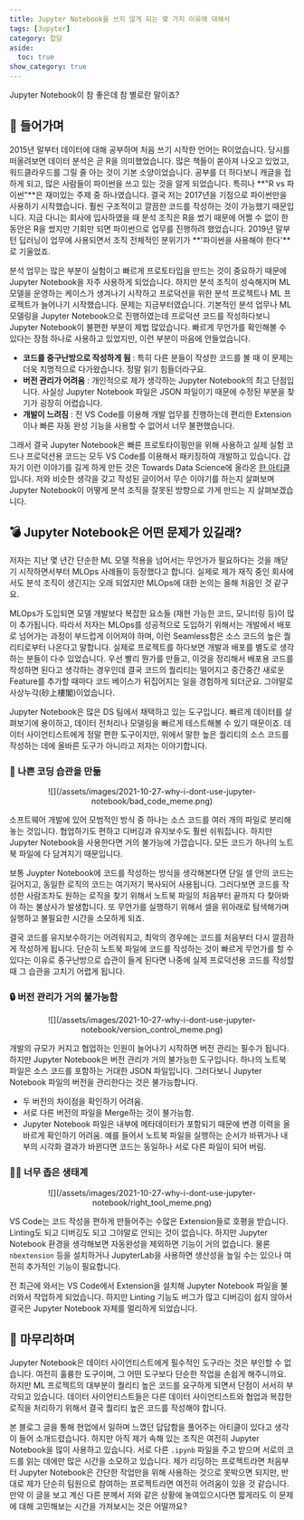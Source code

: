 ```yaml
---
title: Jupyter Notebook을 쓰지 않게 되는 몇 가지 이유에 대해서
tags: [Jupyter]
category: 잡담
aside:
  toc: true
show_category: true
---
```


Jupyter Notebook이 참 좋은데 참 별로란 말이죠?

<!--more-->


## 🛴 **들어가며**

2015년 말부터 데이터에 대해 공부하며 처음 쓰기 시작한 언어는 R이었습니다. 당시를 떠올려보면 데이터 분석은 곧 R을 의미했었습니다. 많은 책들이 쏟아져 나오고 있었고, 워드클라우드를 그릴 줄 아는 것이 기본 소양이었습니다. 공부를 더 하다보니 캐글을 접하게 되고, 많은 사람들이 파이썬을 쓰고 있는 것을 알게 되었습니다. 특히나 **"R vs 파이썬"**은 재미있는 주제 중 하나였습니다.
결국 저는 2017년을 기점으로 파이썬만을 사용하기 시작했습니다. 훨씬 구조적이고 깔끔한 코드를 작성하는 것이 가능했기 때문입니다. 지금 다니는 회사에 입사하였을 때 분석 조직은 R을 썼기 때문에 어쩔 수 없이 한동안은 R을 썼지만 기회만 되면 파이썬으로 업무를 진행하려 했었습니다. 2019년 말부턴 딥러닝이 업무에 사용되면서 조직 전체적인 분위기가 **'파이썬을 사용해야 한다'**로 기울었죠.

분석 업무는 많은 부분이 실험이고 빠르게 프로토타입을 만드는 것이 중요하기 때문에 Jupyter Notebook을 자주 사용하게 되었습니다. 하지만 분석 조직이 성숙해지며 ML 모델을 운영하는 케이스가 생겨나기 시작하고 프로덕션을 위한 분석 프로젝트나 ML 프로젝트가 늘어나기 시작했습니다. 문제는 지금부터였습니다. 기본적인 분석 업무나 ML 모델링을 Jupyter Notebook으로 진행하였는데 프로덕션 코드를 작성하다보니 Jupyter Notebook이 불편한 부분이 제법 많았습니다. 빠르게 무언가를 확인해볼 수 있다는 장점 하나로 사용하고 있었지만, 이런 부분이 마음에 안들었습니다.

- **코드를 중구난방으로 작성하게 됨**
: 특히 다른 분들이 작성한 코드를 볼 때 이 문제는 더욱 치명적으로 다가왔습니다. 정말 읽기 힘들더라구요.
- **버전 관리가 어려움**
: 개인적으로 제가 생각하는 Jupyter Notebook의 최고 단점입니다. 사실상 Jupyter Notebook 파일은 JSON 파일이기 때문에 수정된 부분을 찾기가 굉장히 어렵습니다.
- **개발이 느려짐**
: 전 VS Code를 이용해 개발 업무를 진행하는데 편리한 Extension이나 빠른 자동 완성 기능을 사용할 수 없어서 너무 불편했습니다.

그래서 결국 Jupyter Notebook은 빠른 프로토타이핑만을 위해 사용하고 실제 실험 코드나 프로덕션용 코드는 모두 VS Code를 이용해서 패키징하여 개발하고 있습니다. 갑자기 이런 이야기를 길게 하게 만든 것은 Towards Data Science에 올라온 [한 아티클](https://towardsdatascience.com/3-reasons-why-jupyter-notebook-is-steering-your-team-the-wrong-way-abb53cc46823)입니다. 저와 비슷한 생각을 갖고 작성된 글이어서 무슨 이야기를 하는지 살펴보며 Jupyter Notebook이 어떻게 분석 조직을 잘못된 방향으로 가게 만드는 지 살펴보겠습니다.

## 💣 Jupyter Notebook은 어떤 문제가 있길래?

저자는 지난 몇 년간 단순한 ML 모델 적용을 넘어서는 무언가가 필요하다는 것을 깨닫기 시작하면서부터 MLOps 사례들이 등장했다고 합니다. 실제로 제가 재직 중인 회사에서도 분석 조직이 생긴지는 오래 되었지만 MLOps에 대한 논의는 올해 처음인 것 같구요.

MLOps가 도입되면 모델 개발보다 복잡한 요소들 (재현 가능한 코드, 모니터링 등)이 많이 추가됩니다. 따라서 저자는 MLOps를 성공적으로 도입하기 위해서는 개발에서 배포로 넘어가는 과정이 부드럽게 이어져야 하며, 이런 Seamless함은 소스 코드의 높은 퀄리티로부터 나온다고 말합니다. 실제로 프로젝트를 하다보면 개발과 배포를 별도로 생각하는 분들이 다수 있었습니다. 우선 빨리 뭔가를 만들고, 이것을 정리해서 배포용 코드를 작성하면 된다고 생각하는 경우인데 결국 코드의 퀄리티는 떨어지고 중간중간 새로운 Feature를 추가할 때마다 코드 베이스가 뒤집어지는 일을 경험하게 되더군요. 그야말로 사상누각(砂上樓閣)이었습니다.

Jupyter Notebook은 많은 DS 팀에서 채택하고 있는 도구입니다. 빠르게 데이터를 살펴보기에 용이하고, 데이터 전처리나 모델링을 빠르게 테스트해볼 수 있기 때문이죠. 데이터 사이언티스트에게 정말 편한 도구이지만, 위에서 말한 높은 퀄리티의 소스 코드를 작성하는 데에 올바른 도구가 아니라고 저자는 이야기합니다.

### 🧶 나쁜 코딩 습관을 만듦

<div align="center" markdown="1">
  ![](/assets/images/2021-10-27-why-i-dont-use-jupyter-notebook/bad_code_meme.png)
</div>

소프트웨어 개발에 있어 모범적인 방식 중 하나는 소스 코드를 여러 개의 파일로 분리해놓는 것입니다. 협업하기도 편하고 디버깅과 유지보수도 훨씬 쉬워집니다. 하지만 Jupyter Notebook을 사용한다면 거의 불가능에 가깝습니다. 모든 코드가 하나의 노트북 파일에 다 담겨지기 때문입니다.

보통 Juypter Notebook에 코드를 작성하는 방식을 생각해본다면 단일 셀 안의 코드는 길어지고, 동일한 로직의 코드는 여기저기 복사되어 사용됩니다. 그러다보면 코드를 작성한 사람조차도 원하는 로직을 찾기 위해서 노트북 파일의 처음부터 끝까지 다 찾아봐야 하는 불상사가 발생합니다. 또 무언가를 실행하기 위해서 셀을 위아래로 탐색해가며 실행하고 불필요한 시간을 소모하게 되죠.

결국 코드를 유지보수하기는 어려워지고, 최악의 경우에는 코드를 처음부터 다시 깔끔하게 작성하게 됩니다. 단순히 노트북 파일에 코드를 작성하는 것이 빠르게 무언가를 할 수 있다는 이유로 중구난방으로 습관이 들게 된다면 나중에 실제 프로덕션용 코드를 작성할 때 그 습관을 고치기 어렵게 됩니다.

### 🔒 버전 관리가 거의 불가능함

<div align="center" markdown="1">
  ![](/assets/images/2021-10-27-why-i-dont-use-jupyter-notebook/version_control_meme.png)
</div>

개발의 규모가 커지고 협업하는 인원이 늘어나기 시작하면 버전 관리는 필수가 됩니다. 하지만 Jupyter Notebook은 버전 관리가 거의 불가능한 도구입니다. 하나의 노트북 파일은 소스 코드를 포함하는 거대한 JSON 파일입니다. 그러다보니 Jupyter Notebook 파일의 버전을 관리한다는 것은 불가능합니다.

- 두 버전의 차이점을 확인하기 어려움.
- 서로 다른 버전의 파일을 Merge하는 것이 불가능함.
- Jupyter Notebook 파일은 내부에 메타데이터가 포함되기 때문에 변경 이력을 올바르게 확인하기 어려움.
예를 들어서 노트북 파일을 실행하는 순서가 바뀌거나 내부의 시각화 결과가 바뀐다면 코드는 동일하나 서로 다른 파일이 되어 버림.

### 🤷‍♂️ 너무 좁은 생태계

<div align="center" markdown="1">
  ![](/assets/images/2021-10-27-why-i-dont-use-jupyter-notebook/right_tool_meme.png)
</div>

VS Code는 코드 작성을 편하게 만들어주는 수많은 Extension들로 호평을 받습니다. Linting도 되고 디버깅도 되고 그야말로 안되는 것이 없습니다. 하지만 Jupyter Notebook 환경을 생각해보면 자동완성을 제외하면 기능이 거의 없습니다. 물론 `nbextension` 등을 설치하거나 JupyterLab을 사용하면 생산성을 높일 수는 있으나 여전히 추가적인 기능이 필요합니다. 

전 최근에 와서는 VS Code에서 Extension을 설치해 Jupyter Notebook 파일을 불러와서 작업하게 되었습니다. 하지만 Linting 기능도 버그가 많고 디버깅이 쉽지 않아서 결국은 Jupyter Notebook 자체를 멀리하게 되었습니다.

## 🙏 마무리하며

Jupyter Notebook은 데이터 사이언티스트에게 필수적인 도구라는 것은 부인할 수 없습니다. 여전히 훌륭한 도구이며, 그 어떤 도구보다 단순한 작업을 손쉽게 해주니까요. 하지만 ML 프로젝트의 대부분이 퀄리티 높은 코드를 요구하게 되면서 단점이 서서히 부각되고 있습니다. 데이터 사이언티스트들은 다른 데이터 사이언티스트와 협업과 복잡한 로직을 처리하기 위해서 결국 퀄리티 높은 코드를 작성해야 합니다. 

본 블로그 글을 통해 현업에서 일하며 느꼈던 답답함을 풀어주는 아티클이 있다고 생각이 들어 소개드렸습니다. 하지만 아직 제가 속해 있는 조직은 여전히 Jupyter Notebook을 많이 사용하고 있습니다. 서로 다른 `.ipynb` 파일을 주고 받으며 서로의 코드를 읽는 데에만 많은 시간을 소모하고 있습니다. 제가 리딩하는 프로젝트라면 처음부터 Jupyter Notebook은 간단한 작업만을 위해 사용하는 것으로 못박으면 되지만, 반대로 제가 단순히 팀원으로 참여하는 프로젝트라면 여전히 어려움이 있을 것 같습니다. 만약 이 글을 보고 계신 다른 분께서 저와 같은 상황에 놓여있으시다면 짧게라도 이 문제에 대해 고민해보는 시간을 가져보시는 것은 어떨까요?